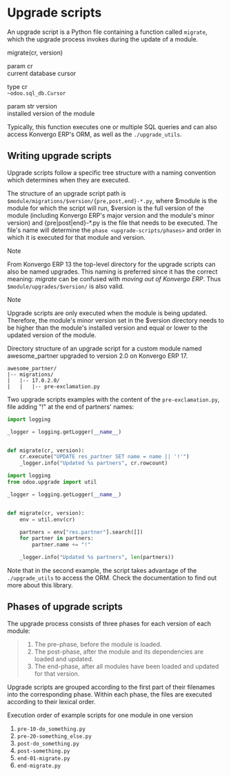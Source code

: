 # Upgrade scripts

An upgrade script is a Python file containing a function called
`migrate`, which the upgrade process invokes during the update of a
module.

<div class="method">

migrate(cr, version)

param cr  
current database cursor

type cr  
`~odoo.sql_db.Cursor`

param str version  
installed version of the module

</div>

Typically, this function executes one or multiple SQL queries and can
also access Konvergo ERP's ORM, as well as the `./upgrade_utils`.

## Writing upgrade scripts

Upgrade scripts follow a specific tree structure with a naming
convention which determines when they are executed.

The structure of an upgrade script path is
`$module/migrations/$version/{pre,post,end}-*.py`, where
<span class="title-ref">\$module</span> is the module for which the
script will run, <span class="title-ref">\$version</span> is the full
version of the module (including Konvergo ERP's major version and the module's
minor version) and <span class="title-ref">{pre\|post\|end}-\*.py</span>
is the file that needs to be executed. The file's name will determine
the `phase
<upgrade-scripts/phases>` and order in which it is executed for that
module and version.

> [!NOTE]
> From Konvergo ERP 13 the top-level directory for the upgrade scripts can also
> be named <span class="title-ref">upgrades</span>. This naming is
> preferred since it has the correct meaning: *migrate* can be confused
> with *moving out of Konvergo ERP*. Thus `$module/upgrades/$version/` is also
> valid.

> [!NOTE]
> Upgrade scripts are only executed when the module is being updated.
> Therefore, the module's minor version set in the
> <span class="title-ref">\$version</span> directory needs to be higher
> than the module's installed version and equal or lower to the updated
> version of the module.

<div class="example">

Directory structure of an upgrade script for a custom module named
<span class="title-ref">awesome_partner</span> upgraded to version
<span class="title-ref">2.0</span> on Konvergo ERP 17.

``` text
awesome_partner/
|-- migrations/
|   |-- 17.0.2.0/
|   |   |-- pre-exclamation.py
```

Two upgrade scripts examples with the content of the
`pre-exclamation.py`, file adding "!" at the end of partners' names:

``` python
import logging

_logger = logging.getLogger(__name__)


def migrate(cr, version):
    cr.execute("UPDATE res_partner SET name = name || '!'")
    _logger.info("Updated %s partners", cr.rowcount)
```

``` python
import logging
from odoo.upgrade import util

_logger = logging.getLogger(__name__)


def migrate(cr, version):
    env = util.env(cr)

    partners = env["res.partner"].search([])
    for partner in partners:
        partner.name += "!"

    _logger.info("Updated %s partners", len(partners))
```

Note that in the second example, the script takes advantage of the
`./upgrade_utils` to access the ORM. Check the documentation to find out
more about this library.

</div>

## Phases of upgrade scripts

The upgrade process consists of three phases for each version of each
module:

> 1.  The pre-phase, before the module is loaded.
> 2.  The post-phase, after the module and its dependencies are loaded
>     and updated.
> 3.  The end-phase, after all modules have been loaded and updated for
>     that version.

Upgrade scripts are grouped according to the first part of their
filenames into the corresponding phase. Within each phase, the files are
executed according to their lexical order.

<div class="admonition">

Execution order of example scripts for one module in one version

1.  `pre-10-do_something.py`
2.  `pre-20-something_else.py`
3.  `post-do_something.py`
4.  `post-something.py`
5.  `end-01-migrate.py`
6.  `end-migrate.py`

</div>
